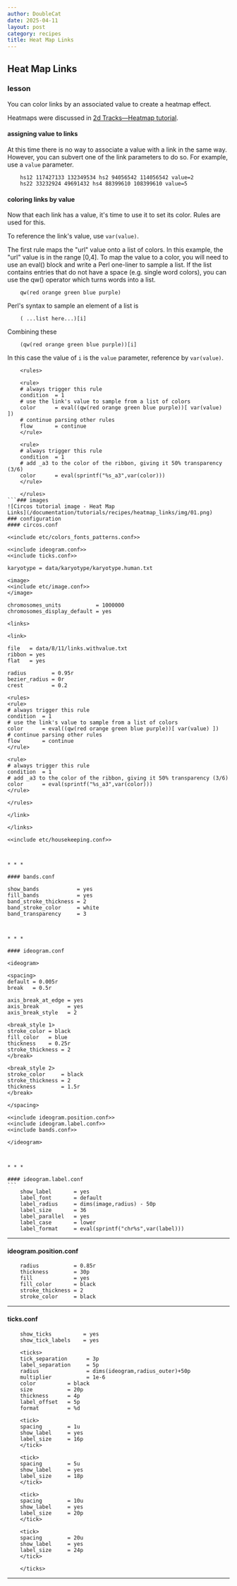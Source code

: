 ```yaml
---
author: DoubleCat
date: 2025-04-11
layout: post
category: recipes
title: Heat Map Links
---
```


## Heat Map Links
### lesson
You can color links by an associated value to create a heatmap effect.

Heatmaps were discussed in [2d Tracks—Heatmap
tutorial](//documentation/tutorials/2d_tracks/heatmaps).

#### assigning value to links
At this time there is no way to associate a value with a link in the same way.
However, you can subvert one of the link parameters to do so. For example, use
a `value` parameter.

```    
    hs12 117427133 132349534 hs2 94056542 114056542 value=2
    hs22 33232924 49691432 hs4 88399610 108399610 value=5
```
#### coloring links by value
Now that each link has a value, it's time to use it to set its color. Rules
are used for this.

To reference the link's value, use `var(value)`.

The first rule maps the "url" value onto a list of colors. In this example,
the "url" value is in the range [0,4]. To map the value to a color, you will
need to use an eval() block and write a Perl one-liner to sample a list. If
the list contains entries that do not have a space (e.g. single word colors),
you can use the qw() operator which turns words into a list.

```    
    qw(red orange green blue purple)
```
Perl's syntax to sample an element of a list is

```    
    ( ...list here...)[i]
```
Combining these

```    
    (qw(red orange green blue purple))[i]
```
In this case the value of `i` is the `value` parameter, reference by
`var(value)`.

```    
    <rules>
    
    <rule>
    # always trigger this rule
    condition  = 1
    # use the link's value to sample from a list of colors
    color      = eval((qw(red orange green blue purple))[ var(value) ])
    # continue parsing other rules
    flow       = continue
    </rule>
    
    <rule>
    # always trigger this rule
    condition  = 1
    # add _a3 to the color of the ribbon, giving it 50% transparency (3/6)
    color      = eval(sprintf("%s_a3",var(color)))
    </rule>
    
    </rules>
```### images
![Circos tutorial image - Heat Map
Links](/documentation/tutorials/recipes/heatmap_links/img/01.png)
### configuration
#### circos.conf
```    
    <<include etc/colors_fonts_patterns.conf>>
    
    <<include ideogram.conf>>
    <<include ticks.conf>>
    
    karyotype = data/karyotype/karyotype.human.txt
    
    <image>
    <<include etc/image.conf>>
    </image>
    
    chromosomes_units           = 1000000
    chromosomes_display_default = yes
    
    <links>
    
    <link>
    
    file   = data/8/11/links.withvalue.txt
    ribbon = yes
    flat   = yes
    
    radius        = 0.95r
    bezier_radius = 0r
    crest         = 0.2
    
    <rules>
    <rule>
    # always trigger this rule
    condition  = 1
    # use the link's value to sample from a list of colors
    color      = eval((qw(red orange green blue purple))[ var(value) ])
    # continue parsing other rules
    flow       = continue
    </rule>
    
    <rule>
    # always trigger this rule
    condition  = 1
    # add _a3 to the color of the ribbon, giving it 50% transparency (3/6)
    color      = eval(sprintf("%s_a3",var(color)))
    </rule>
    
    </rules>
    
    </link>
    
    </links>
    
    <<include etc/housekeeping.conf>>
```
  

* * *

#### bands.conf
```    
    show_bands            = yes
    fill_bands            = yes
    band_stroke_thickness = 2
    band_stroke_color     = white
    band_transparency     = 3
```
  

* * *

#### ideogram.conf
```    
    <ideogram>
    
    <spacing>
    default = 0.005r
    break   = 0.5r
    
    axis_break_at_edge = yes
    axis_break         = yes
    axis_break_style   = 2
    
    <break_style 1>
    stroke_color = black
    fill_color   = blue
    thickness    = 0.25r
    stroke_thickness = 2
    </break>
    
    <break_style 2>
    stroke_color     = black
    stroke_thickness = 2
    thickness        = 1.5r
    </break>
    
    </spacing>
    
    <<include ideogram.position.conf>>
    <<include ideogram.label.conf>>
    <<include bands.conf>>
    
    </ideogram>
``````
  

* * *

#### ideogram.label.conf
```    
    show_label       = yes
    label_font       = default
    label_radius     = dims(image,radius) - 50p
    label_size       = 36
    label_parallel   = yes
    label_case       = lower
    label_format     = eval(sprintf("chr%s",var(label)))
``````
  

* * *

#### ideogram.position.conf
```    
    radius           = 0.85r
    thickness        = 30p
    fill             = yes
    fill_color       = black
    stroke_thickness = 2
    stroke_color     = black
```
  

* * *

#### ticks.conf
```    
    show_ticks          = yes
    show_tick_labels    = yes
    
    <ticks>
    tick_separation      = 3p
    label_separation     = 5p
    radius               = dims(ideogram,radius_outer)+50p
    multiplier           = 1e-6
    color          = black
    size           = 20p
    thickness      = 4p
    label_offset   = 5p
    format         = %d
    
    <tick>
    spacing        = 1u
    show_label     = yes
    label_size     = 16p
    </tick>
    
    <tick>
    spacing        = 5u
    show_label     = yes
    label_size     = 18p
    </tick>
    
    <tick>
    spacing        = 10u
    show_label     = yes
    label_size     = 20p
    </tick>
    
    <tick>
    spacing        = 20u
    show_label     = yes
    label_size     = 24p
    </tick>
    
    </ticks>
```
  

* * *
